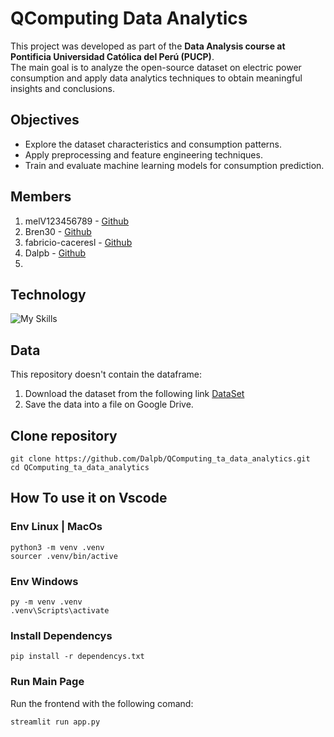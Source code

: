 # QComputing Data Analytics

This project was developed as part of the **Data Analysis course at Pontificia Universidad Católica del Perú (PUCP)**.  
The main goal is to analyze the open-source dataset on electric power consumption and apply data analytics techniques to obtain meaningful insights and conclusions.  

## Objectives
- Explore the dataset characteristics and consumption patterns.
- Apply preprocessing and feature engineering techniques.  
- Train and evaluate machine learning models for consumption prediction.   

## Members
1. melV123456789 - [Github](https://github.com/melV123456789)
2. Bren30 - [Github](https://github.com/Bren30)
3. fabricio-caceresl - [Github](https://github.com/fabricio-caceresl)
4. Dalpb - [Github](https://github.com/Dalpb)
5. 

## Technology

![My Skills](https://go-skill-icons.vercel.app/api/icons?i=py,googlecolab,vscode,numpy,pandas,matplotlib)

## Data
This repository doesn't contain the dataframe:
1. Download the dataset from the following link 
[DataSet](https://data.mendeley.com/datasets/pmycgb2bt7/1)
2. Save the data into a file on Google Drive.

## Clone repository
```
git clone https://github.com/Dalpb/QComputing_ta_data_analytics.git
cd QComputing_ta_data_analytics
```
## How To use it on Vscode
### Env Linux | MacOs 
```
python3 -m venv .venv
sourcer .venv/bin/active
```
### Env Windows
```
py -m venv .venv
.venv\Scripts\activate
```

### Install Dependencys
```
pip install -r dependencys.txt
```
### Run Main Page
Run the frontend with the following comand:
```
streamlit run app.py
```

